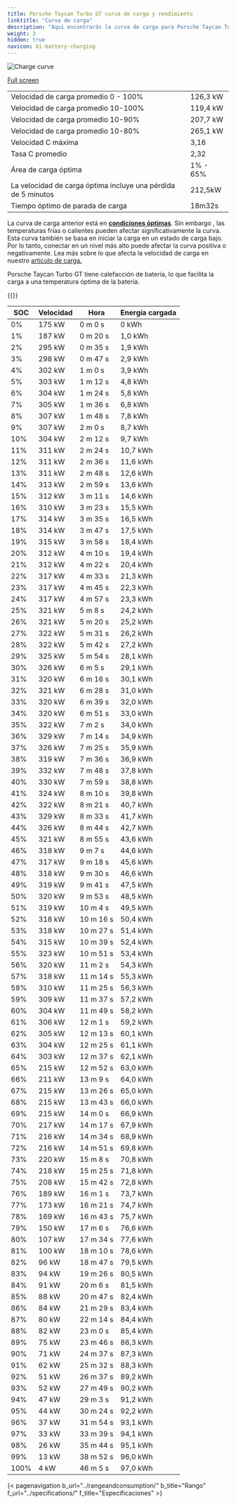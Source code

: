```yaml
---
title: Porsche Taycan Turbo GT curva de carga y rendimiento
linktitle: "Curva de carga"
description: "Aquí encontrarás la curva de carga para Porsche Taycan Turbo GT."
weight: 3
hidden: true
navicon: bi-battery-charging
---
```

<!-- markdownlint-disable MD033 -->
<img src="/images/models/porsche/taycan/taycan_turbo_gt/chargingcurve.svg" alt="Charge curve" class="img-fluid">

[Full screen](/images/models/porsche/taycan/taycan_turbo_gt/chargingcurve.svg)


<table class="table table-striped border">
<tbody>
<tr>
<td>Velocidad de carga promedio 0 - 100%</td><td>126,3 kW</td>
</tr>
<tr>
<td>Velocidad de carga promedio 10-100%</td><td>119,4 kW</td>
</tr>
<tr>
<td>Velocidad de carga promedio 10-90%</td><td>207,7 kW</td>
</tr>
<tr>
<td>Velocidad de carga promedio 10-80%</td><td>265,1 kW</td>
</tr>
<tr>
<td>Velocidad C máxima</td><td>3,16</td>
</tr>
<tr>
<td>Tasa C promedio</td><td>2,32</td>
</tr>
<tr>
<td>Área de carga óptima</td><td>1% - 65%</td>
</tr>
<tr>
<td>La velocidad de carga óptima incluye una pérdida de 5 minutos</td><td>212,5kW</td>
</tr>
<tr>
<td>Tiempo óptimo de parada de carga</td><td>18m32s</td>
</tr>
</tbody>
</table>


La curva de carga anterior está en **[condiciones óptimas](../../../../../technology/battery/charging/#temperatura)**. Sin embargo , las temperaturas frías o calientes pueden afectar significativamente la curva. Esta curva también se basa en iniciar la carga en un estado de carga bajo. Por lo tanto, conectar en un nivel más alto puede afectar la curva positiva o negativamente. Lea más sobre lo que afecta la velocidad de carga en nuestro [artículo de carga.](../../../../../technology/battery/charging/)


Porsche Taycan Turbo GT tiene calefacción de batería, lo que facilita la carga a una temperatura óptima de la batería.


{{<evkxdisplayaddarticle />}}
<table class="table table-striped border">
<thead>
<tr><th>SOC</th><th>Velocidad</th><th>Hora</th><th>Energía cargada</th></tr>
</thead>
<tbody>
<tr>
<td>0%</td><td>175 kW</td><td> 0 m 0 s </td><td>0 kWh </td>
</tr>
<tr>
<td>1%</td><td>187 kW</td><td> 0 m 20 s </td><td>1,0 kWh </td>
</tr>
<tr>
<td>2%</td><td>295 kW</td><td> 0 m 35 s </td><td>1,9 kWh </td>
</tr>
<tr>
<td>3%</td><td>298 kW</td><td> 0 m 47 s </td><td>2,9 kWh </td>
</tr>
<tr>
<td>4%</td><td>302 kW</td><td> 1 m 0 s </td><td>3,9 kWh </td>
</tr>
<tr>
<td>5%</td><td>303 kW</td><td> 1 m 12 s </td><td>4,8 kWh </td>
</tr>
<tr>
<td>6%</td><td>304 kW</td><td> 1 m 24 s </td><td>5,8 kWh </td>
</tr>
<tr>
<td>7%</td><td>305 kW</td><td> 1 m 36 s </td><td>6,8 kWh </td>
</tr>
<tr>
<td>8%</td><td>307 kW</td><td> 1 m 48 s </td><td>7,8 kWh </td>
</tr>
<tr>
<td>9%</td><td>307 kW</td><td> 2 m 0 s </td><td>8,7 kWh </td>
</tr>
<tr>
<td>10%</td><td>304 kW</td><td> 2 m 12 s </td><td>9,7 kWh </td>
</tr>
<tr>
<td>11%</td><td>311 kW</td><td> 2 m 24 s </td><td>10,7 kWh </td>
</tr>
<tr>
<td>12%</td><td>311 kW</td><td> 2 m 36 s </td><td>11,6 kWh </td>
</tr>
<tr>
<td>13%</td><td>311 kW</td><td> 2 m 48 s </td><td>12,6 kWh </td>
</tr>
<tr>
<td>14%</td><td>313 kW</td><td> 2 m 59 s </td><td>13,6 kWh </td>
</tr>
<tr>
<td>15%</td><td>312 kW</td><td> 3 m 11 s </td><td>14,6 kWh </td>
</tr>
<tr>
<td>16%</td><td>310 kW</td><td> 3 m 23 s </td><td>15,5 kWh </td>
</tr>
<tr>
<td>17%</td><td>314 kW</td><td> 3 m 35 s </td><td>16,5 kWh </td>
</tr>
<tr>
<td>18%</td><td>314 kW</td><td> 3 m 47 s </td><td>17,5 kWh </td>
</tr>
<tr>
<td>19%</td><td>315 kW</td><td> 3 m 58 s </td><td>18,4 kWh </td>
</tr>
<tr>
<td>20%</td><td>312 kW</td><td> 4 m 10 s </td><td>19,4 kWh </td>
</tr>
<tr>
<td>21%</td><td>312 kW</td><td> 4 m 22 s </td><td>20,4 kWh </td>
</tr>
<tr>
<td>22%</td><td>317 kW</td><td> 4 m 33 s </td><td>21,3 kWh </td>
</tr>
<tr>
<td>23%</td><td>317 kW</td><td> 4 m 45 s </td><td>22,3 kWh </td>
</tr>
<tr>
<td>24%</td><td>317 kW</td><td> 4 m 57 s </td><td>23,3 kWh </td>
</tr>
<tr>
<td>25%</td><td>321 kW</td><td> 5 m 8 s </td><td>24,2 kWh </td>
</tr>
<tr>
<td>26%</td><td>321 kW</td><td> 5 m 20 s </td><td>25,2 kWh </td>
</tr>
<tr>
<td>27%</td><td>322 kW</td><td> 5 m 31 s </td><td>26,2 kWh </td>
</tr>
<tr>
<td>28%</td><td>322 kW</td><td> 5 m 42 s </td><td>27,2 kWh </td>
</tr>
<tr>
<td>29%</td><td>325 kW</td><td> 5 m 54 s </td><td>28,1 kWh </td>
</tr>
<tr>
<td>30%</td><td>326 kW</td><td> 6 m 5 s </td><td>29,1 kWh </td>
</tr>
<tr>
<td>31%</td><td>320 kW</td><td> 6 m 16 s </td><td>30,1 kWh </td>
</tr>
<tr>
<td>32%</td><td>321 kW</td><td> 6 m 28 s </td><td>31,0 kWh </td>
</tr>
<tr>
<td>33%</td><td>320 kW</td><td> 6 m 39 s </td><td>32,0 kWh </td>
</tr>
<tr>
<td>34%</td><td>320 kW</td><td> 6 m 51 s </td><td>33,0 kWh </td>
</tr>
<tr>
<td>35%</td><td>322 kW</td><td> 7 m 2 s </td><td>34,0 kWh </td>
</tr>
<tr>
<td>36%</td><td>329 kW</td><td> 7 m 14 s </td><td>34,9 kWh </td>
</tr>
<tr>
<td>37%</td><td>326 kW</td><td> 7 m 25 s </td><td>35,9 kWh </td>
</tr>
<tr>
<td>38%</td><td>319 kW</td><td> 7 m 36 s </td><td>36,9 kWh </td>
</tr>
<tr>
<td>39%</td><td>332 kW</td><td> 7 m 48 s </td><td>37,8 kWh </td>
</tr>
<tr>
<td>40%</td><td>330 kW</td><td> 7 m 59 s </td><td>38,8 kWh </td>
</tr>
<tr>
<td>41%</td><td>324 kW</td><td> 8 m 10 s </td><td>39,8 kWh </td>
</tr>
<tr>
<td>42%</td><td>322 kW</td><td> 8 m 21 s </td><td>40,7 kWh </td>
</tr>
<tr>
<td>43%</td><td>329 kW</td><td> 8 m 33 s </td><td>41,7 kWh </td>
</tr>
<tr>
<td>44%</td><td>326 kW</td><td> 8 m 44 s </td><td>42,7 kWh </td>
</tr>
<tr>
<td>45%</td><td>321 kW</td><td> 8 m 55 s </td><td>43,6 kWh </td>
</tr>
<tr>
<td>46%</td><td>318 kW</td><td> 9 m 7 s </td><td>44,6 kWh </td>
</tr>
<tr>
<td>47%</td><td>317 kW</td><td> 9 m 18 s </td><td>45,6 kWh </td>
</tr>
<tr>
<td>48%</td><td>318 kW</td><td> 9 m 30 s </td><td>46,6 kWh </td>
</tr>
<tr>
<td>49%</td><td>319 kW</td><td> 9 m 41 s </td><td>47,5 kWh </td>
</tr>
<tr>
<td>50%</td><td>320 kW</td><td> 9 m 53 s </td><td>48,5 kWh </td>
</tr>
<tr>
<td>51%</td><td>319 kW</td><td> 10 m 4 s </td><td>49,5 kWh </td>
</tr>
<tr>
<td>52%</td><td>318 kW</td><td> 10 m 16 s </td><td>50,4 kWh </td>
</tr>
<tr>
<td>53%</td><td>318 kW</td><td> 10 m 27 s </td><td>51,4 kWh </td>
</tr>
<tr>
<td>54%</td><td>315 kW</td><td> 10 m 39 s </td><td>52,4 kWh </td>
</tr>
<tr>
<td>55%</td><td>323 kW</td><td> 10 m 51 s </td><td>53,4 kWh </td>
</tr>
<tr>
<td>56%</td><td>320 kW</td><td> 11 m 2 s </td><td>54,3 kWh </td>
</tr>
<tr>
<td>57%</td><td>318 kW</td><td> 11 m 14 s </td><td>55,3 kWh </td>
</tr>
<tr>
<td>58%</td><td>310 kW</td><td> 11 m 25 s </td><td>56,3 kWh </td>
</tr>
<tr>
<td>59%</td><td>309 kW</td><td> 11 m 37 s </td><td>57,2 kWh </td>
</tr>
<tr>
<td>60%</td><td>304 kW</td><td> 11 m 49 s </td><td>58,2 kWh </td>
</tr>
<tr>
<td>61%</td><td>306 kW</td><td> 12 m 1 s </td><td>59,2 kWh </td>
</tr>
<tr>
<td>62%</td><td>305 kW</td><td> 12 m 13 s </td><td>60,1 kWh </td>
</tr>
<tr>
<td>63%</td><td>304 kW</td><td> 12 m 25 s </td><td>61,1 kWh </td>
</tr>
<tr>
<td>64%</td><td>303 kW</td><td> 12 m 37 s </td><td>62,1 kWh </td>
</tr>
<tr>
<td>65%</td><td>215 kW</td><td> 12 m 52 s </td><td>63,0 kWh </td>
</tr>
<tr>
<td>66%</td><td>211 kW</td><td> 13 m 9 s </td><td>64,0 kWh </td>
</tr>
<tr>
<td>67%</td><td>215 kW</td><td> 13 m 26 s </td><td>65,0 kWh </td>
</tr>
<tr>
<td>68%</td><td>215 kW</td><td> 13 m 43 s </td><td>66,0 kWh </td>
</tr>
<tr>
<td>69%</td><td>215 kW</td><td> 14 m 0 s </td><td>66,9 kWh </td>
</tr>
<tr>
<td>70%</td><td>217 kW</td><td> 14 m 17 s </td><td>67,9 kWh </td>
</tr>
<tr>
<td>71%</td><td>216 kW</td><td> 14 m 34 s </td><td>68,9 kWh </td>
</tr>
<tr>
<td>72%</td><td>216 kW</td><td> 14 m 51 s </td><td>69,8 kWh </td>
</tr>
<tr>
<td>73%</td><td>220 kW</td><td> 15 m 8 s </td><td>70,8 kWh </td>
</tr>
<tr>
<td>74%</td><td>218 kW</td><td> 15 m 25 s </td><td>71,8 kWh </td>
</tr>
<tr>
<td>75%</td><td>208 kW</td><td> 15 m 42 s </td><td>72,8 kWh </td>
</tr>
<tr>
<td>76%</td><td>189 kW</td><td> 16 m 1 s </td><td>73,7 kWh </td>
</tr>
<tr>
<td>77%</td><td>173 kW</td><td> 16 m 21 s </td><td>74,7 kWh </td>
</tr>
<tr>
<td>78%</td><td>169 kW</td><td> 16 m 43 s </td><td>75,7 kWh </td>
</tr>
<tr>
<td>79%</td><td>150 kW</td><td> 17 m 6 s </td><td>76,6 kWh </td>
</tr>
<tr>
<td>80%</td><td>107 kW</td><td> 17 m 34 s </td><td>77,6 kWh </td>
</tr>
<tr>
<td>81%</td><td>100 kW</td><td> 18 m 10 s </td><td>78,6 kWh </td>
</tr>
<tr>
<td>82%</td><td>96 kW</td><td> 18 m 47 s </td><td>79,5 kWh </td>
</tr>
<tr>
<td>83%</td><td>94 kW</td><td> 19 m 26 s </td><td>80,5 kWh </td>
</tr>
<tr>
<td>84%</td><td>91 kW</td><td> 20 m 6 s </td><td>81,5 kWh </td>
</tr>
<tr>
<td>85%</td><td>88 kW</td><td> 20 m 47 s </td><td>82,4 kWh </td>
</tr>
<tr>
<td>86%</td><td>84 kW</td><td> 21 m 29 s </td><td>83,4 kWh </td>
</tr>
<tr>
<td>87%</td><td>80 kW</td><td> 22 m 14 s </td><td>84,4 kWh </td>
</tr>
<tr>
<td>88%</td><td>82 kW</td><td> 23 m 0 s </td><td>85,4 kWh </td>
</tr>
<tr>
<td>89%</td><td>75 kW</td><td> 23 m 46 s </td><td>86,3 kWh </td>
</tr>
<tr>
<td>90%</td><td>71 kW</td><td> 24 m 37 s </td><td>87,3 kWh </td>
</tr>
<tr>
<td>91%</td><td>62 kW</td><td> 25 m 32 s </td><td>88,3 kWh </td>
</tr>
<tr>
<td>92%</td><td>51 kW</td><td> 26 m 37 s </td><td>89,2 kWh </td>
</tr>
<tr>
<td>93%</td><td>52 kW</td><td> 27 m 49 s </td><td>90,2 kWh </td>
</tr>
<tr>
<td>94%</td><td>47 kW</td><td> 29 m 3 s </td><td>91,2 kWh </td>
</tr>
<tr>
<td>95%</td><td>44 kW</td><td> 30 m 24 s </td><td>92,2 kWh </td>
</tr>
<tr>
<td>96%</td><td>37 kW</td><td> 31 m 54 s </td><td>93,1 kWh </td>
</tr>
<tr>
<td>97%</td><td>33 kW</td><td> 33 m 39 s </td><td>94,1 kWh </td>
</tr>
<tr>
<td>98%</td><td>26 kW</td><td> 35 m 44 s </td><td>95,1 kWh </td>
</tr>
<tr>
<td>99%</td><td>13 kW</td><td> 38 m 52 s </td><td>96,0 kWh </td>
</tr>
<tr>
<td>100%</td><td>4 kW</td><td> 46 m 5 s </td><td>97,0 kWh </td>
</tr>
</tbody>
</table>


{< pagenavigation b_url="../rangeandconsumption/" b_title="Rango" f_url="../specifications/" f_title="Especificaciones" >}
